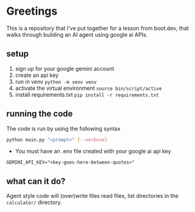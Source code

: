 # Greetings

This is a repository that I've put together for a lesson from boot.dev, that walks through building an AI agent using google ai APIs.

## setup

1. sign up for your google gemini account
2. create an api key
3. run in venv `python -m venv venv`
4. activate the virtual environment `source bin/script/active`
5. install requirements.txt `pip install -r requirements.txt`

## running the code

The code is run by using the following syntax

```bash
python main.py "<prompt>" [--verbose]
```

* You must have an .env file created with your google ai api key

```.env
GEMINI_API_KEY="<key-goes-here-between-quotes>"
```

## what can it do?

Agent style code will (over)write files read files, list directories in the `calculator/` directory.